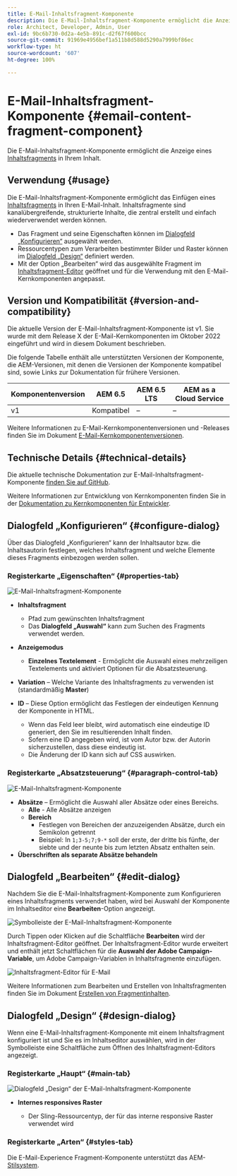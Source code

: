 ```yaml
---
title: E-Mail-Inhaltsfragment-Komponente
description: Die E-Mail-Inhaltsfragment-Komponente ermöglicht die Anzeige eines Inhaltsfragments in Ihrem Inhalt.
role: Architect, Developer, Admin, User
exl-id: 9bc6b730-0d2a-4e5b-891c-d2f67f600bcc
source-git-commit: 91969e4956bef1a511b8d588d5290a7999bf86ec
workflow-type: ht
source-wordcount: '607'
ht-degree: 100%

---
```



# E-Mail-Inhaltsfragment-Komponente {#email-content-fragment-component}

Die E-Mail-Inhaltsfragment-Komponente ermöglicht die Anzeige eines [Inhaltsfragments](https://experienceleague.adobe.com/docs/experience-manager-cloud-service/assets/content-fragments/content-fragments.html?lang=de) in Ihrem Inhalt.

## Verwendung {#usage}

Die E-Mail-Inhaltsfragment-Komponente ermöglicht das Einfügen eines [Inhaltsfragments](https://experienceleague.adobe.com/docs/experience-manager-cloud-service/assets/content-fragments/content-fragments.html?lang=de) in Ihren E-Mail-Inhalt. Inhaltsfragmente sind kanalübergreifende, strukturierte Inhalte, die zentral erstellt und einfach wiederverwendet werden können.

* Das Fragment und seine Eigenschaften können im [Dialogfeld „Konfigurieren“](#configure-dialog) ausgewählt werden.
* Ressourcentypen zum Verarbeiten bestimmter Bilder und Raster können im [Dialogfeld „Design“](#design-dialog) definiert werden.
* Mit der Option „Bearbeiten“ wird das ausgewählte Fragment im [Inhaltsfragment-Editor](#edit-dialog) geöffnet und für die Verwendung mit den E-Mail-Kernkomponenten angepasst.

## Version und Kompatibilität {#version-and-compatibility}

Die aktuelle Version der E-Mail-Inhaltsfragment-Komponente ist v1. Sie wurde mit dem Release X der E-Mail-Kernkomponenten im Oktober 2022 eingeführt und wird in diesem Dokument beschrieben.

Die folgende Tabelle enthält alle unterstützten Versionen der Komponente, die AEM-Versionen, mit denen die Versionen der Komponente kompatibel sind, sowie Links zur Dokumentation für frühere Versionen.

| Komponentenversion | AEM 6.5 | AEM 6.5 LTS | AEM as a Cloud Service |
|---|---|---|---|
| v1 | Kompatibel | – | – |

Weitere Informationen zu E-Mail-Kernkomponentenversionen und -Releases finden Sie im Dokument [E-Mail-Kernkomponentenversionen](/help/email/versions.md).

## Technische Details {#technical-details}

Die aktuelle technische Dokumentation zur E-Mail-Inhaltsfragment-Komponente [finden Sie auf GitHub](https://adobe.com/go/aem_cmp_tech_email_cf_v1).

Weitere Informationen zur Entwicklung von Kernkomponenten finden Sie in der [Dokumentation zu Kernkomponenten für Entwickler](/help/developing/overview.md).

## Dialogfeld „Konfigurieren“ {#configure-dialog}

Über das Dialogfeld „Konfigurieren“ kann der Inhaltsautor bzw. die Inhaltsautorin festlegen, welches Inhaltsfragment und welche Elemente dieses Fragments einbezogen werden sollen.

### Registerkarte „Eigenschaften“ {#properties-tab}

![E-Mail-Inhaltsfragment-Komponente](/help/email/assets/email-content-fragment-edit-properties.png)

* **Inhaltsfragment**

   * Pfad zum gewünschten Inhaltsfragment
   * Das **Dialogfeld „Auswahl“** kann zum Suchen des Fragments verwendet werden.

* **Anzeigemodus**
   * **Einzelnes Textelement** - Ermöglicht die Auswahl eines mehrzeiligen Textelements und aktiviert Optionen für die Absatzsteuerung.
* **Variation** – Welche Variante des Inhaltsfragments zu verwenden ist (standardmäßig **Master**)

* **ID** – Diese Option ermöglicht das Festlegen der eindeutigen Kennung der Komponente in HTML.
   * Wenn das Feld leer bleibt, wird automatisch eine eindeutige ID generiert, den Sie im resultierenden Inhalt finden.
   * Sofern eine ID angegeben wird, ist vom Autor bzw. der Autorin sicherzustellen, dass diese eindeutig ist.
   * Die Änderung der ID kann sich auf CSS auswirken.

### Registerkarte „Absatzsteuerung“ {#paragraph-control-tab}

![E-Mail-Inhaltsfragment-Komponente](/help/assets/content-fragment-edit-paragraph.png)

* **Absätze** – Ermöglicht die Auswahl aller Absätze oder eines Bereichs.
   * **Alle** - Alle Absätze anzeigen
   * **Bereich**
      * Festlegen von Bereichen der anzuzeigenden Absätze, durch ein Semikolon getrennt
      * Beispiel: In `1;3-5;7;9-*` soll der erste, der dritte bis fünfte, der siebte und der neunte bis zum letzten Absatz enthalten sein.
* **Überschriften als separate Absätze behandeln**

## Dialogfeld „Bearbeiten“ {#edit-dialog}

Nachdem Sie die E-Mail-Inhaltsfragment-Komponente zum Konfigurieren eines Inhaltsfragments verwendet haben, wird bei Auswahl der Komponente im Inhaltseditor eine **Bearbeiten**-Option angezeigt.

![Symbolleiste der E-Mail-Inhaltsfragment-Komponente](/help/email/assets/email-content-fragment-edit-toolbar.png)

Durch Tippen oder Klicken auf die Schaltfläche **Bearbeiten** wird der Inhaltsfragment-Editor geöffnet. Der Inhaltsfragment-Editor wurde erweitert und enthält jetzt Schaltflächen für die **Auswahl der Adobe Campaign-Variable**, um Adobe Campaign-Variablen in Inhaltsfragmente einzufügen.

![Inhaltsfragment-Editor für E-Mail](/help/email/assets/email-content-fragment-editor.png)

Weitere Informationen zum Bearbeiten und Erstellen von Inhaltsfragmenten finden Sie im Dokument [Erstellen von Fragmentinhalten](https://experienceleague.adobe.com/docs/experience-manager-cloud-service/content/assets/content-fragments/content-fragments-variations.html?lang=de).

## Dialogfeld „Design“ {#design-dialog}

Wenn eine E-Mail-Inhaltsfragment-Komponente mit einem Inhaltsfragment konfiguriert ist und Sie es im Inhaltseditor auswählen, wird in der Symbolleiste eine Schaltfläche zum Öffnen des Inhaltsfragment-Editors angezeigt.


### Registerkarte „Haupt“ {#main-tab}

![Dialogfeld „Design“ der E-Mail-Inhaltsfragment-Komponente](/help/email/assets/email-content-fragment-design.png)

* **Internes responsives Raster**

   * Der Sling-Ressourcentyp, der für das interne responsive Raster verwendet wird

### Registerkarte „Arten“ {#styles-tab}

Die E-Mail-Experience Fragment-Komponente unterstützt das AEM-[Stilsystem](/help/get-started/authoring.md#component-styling).
